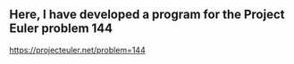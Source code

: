 ## Here, I have developed a program for the Project Euler problem 144
https://projecteuler.net/problem=144

